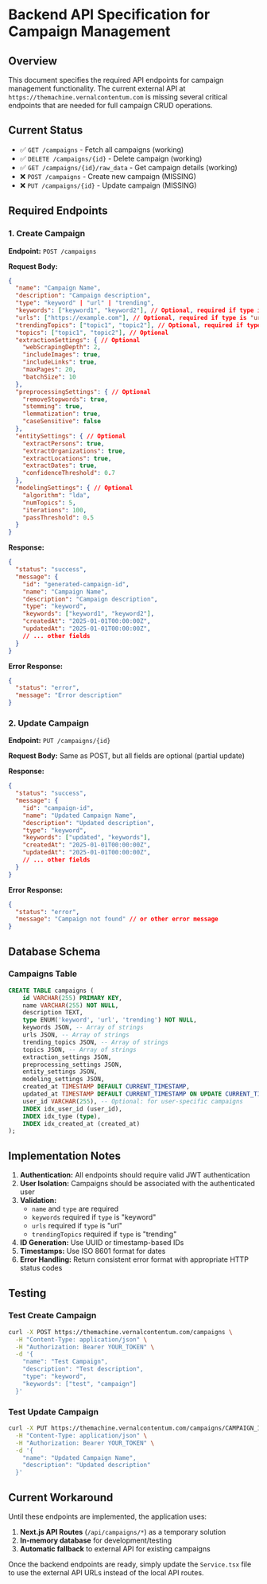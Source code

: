 # Backend API Specification for Campaign Management

## Overview
This document specifies the required API endpoints for campaign management functionality. The current external API at `https://themachine.vernalcontentum.com` is missing several critical endpoints that are needed for full campaign CRUD operations.

## Current Status
- ✅ `GET /campaigns` - Fetch all campaigns (working)
- ✅ `DELETE /campaigns/{id}` - Delete campaign (working)
- ✅ `GET /campaigns/{id}/raw_data` - Get campaign details (working)
- ❌ `POST /campaigns` - Create new campaign (MISSING)
- ❌ `PUT /campaigns/{id}` - Update campaign (MISSING)

## Required Endpoints

### 1. Create Campaign
**Endpoint:** `POST /campaigns`

**Request Body:**
```json
{
  "name": "Campaign Name",
  "description": "Campaign description",
  "type": "keyword" | "url" | "trending",
  "keywords": ["keyword1", "keyword2"], // Optional, required if type is "keyword"
  "urls": ["https://example.com"], // Optional, required if type is "url"
  "trendingTopics": ["topic1", "topic2"], // Optional, required if type is "trending"
  "topics": ["topic1", "topic2"], // Optional
  "extractionSettings": { // Optional
    "webScrapingDepth": 2,
    "includeImages": true,
    "includeLinks": true,
    "maxPages": 20,
    "batchSize": 10
  },
  "preprocessingSettings": { // Optional
    "removeStopwords": true,
    "stemming": true,
    "lemmatization": true,
    "caseSensitive": false
  },
  "entitySettings": { // Optional
    "extractPersons": true,
    "extractOrganizations": true,
    "extractLocations": true,
    "extractDates": true,
    "confidenceThreshold": 0.7
  },
  "modelingSettings": { // Optional
    "algorithm": "lda",
    "numTopics": 5,
    "iterations": 100,
    "passThreshold": 0.5
  }
}
```

**Response:**
```json
{
  "status": "success",
  "message": {
    "id": "generated-campaign-id",
    "name": "Campaign Name",
    "description": "Campaign description",
    "type": "keyword",
    "keywords": ["keyword1", "keyword2"],
    "createdAt": "2025-01-01T00:00:00Z",
    "updatedAt": "2025-01-01T00:00:00Z",
    // ... other fields
  }
}
```

**Error Response:**
```json
{
  "status": "error",
  "message": "Error description"
}
```

### 2. Update Campaign
**Endpoint:** `PUT /campaigns/{id}`

**Request Body:** Same as POST, but all fields are optional (partial update)

**Response:**
```json
{
  "status": "success",
  "message": {
    "id": "campaign-id",
    "name": "Updated Campaign Name",
    "description": "Updated description",
    "type": "keyword",
    "keywords": ["updated", "keywords"],
    "createdAt": "2025-01-01T00:00:00Z",
    "updatedAt": "2025-01-01T00:00:00Z",
    // ... other fields
  }
}
```

**Error Response:**
```json
{
  "status": "error",
  "message": "Campaign not found" // or other error message
}
```

## Database Schema

### Campaigns Table
```sql
CREATE TABLE campaigns (
    id VARCHAR(255) PRIMARY KEY,
    name VARCHAR(255) NOT NULL,
    description TEXT,
    type ENUM('keyword', 'url', 'trending') NOT NULL,
    keywords JSON, -- Array of strings
    urls JSON, -- Array of strings
    trending_topics JSON, -- Array of strings
    topics JSON, -- Array of strings
    extraction_settings JSON,
    preprocessing_settings JSON,
    entity_settings JSON,
    modeling_settings JSON,
    created_at TIMESTAMP DEFAULT CURRENT_TIMESTAMP,
    updated_at TIMESTAMP DEFAULT CURRENT_TIMESTAMP ON UPDATE CURRENT_TIMESTAMP,
    user_id VARCHAR(255), -- Optional: for user-specific campaigns
    INDEX idx_user_id (user_id),
    INDEX idx_type (type),
    INDEX idx_created_at (created_at)
);
```

## Implementation Notes

1. **Authentication:** All endpoints should require valid JWT authentication
2. **User Isolation:** Campaigns should be associated with the authenticated user
3. **Validation:** 
   - `name` and `type` are required
   - `keywords` required if `type` is "keyword"
   - `urls` required if `type` is "url"
   - `trendingTopics` required if `type` is "trending"
4. **ID Generation:** Use UUID or timestamp-based IDs
5. **Timestamps:** Use ISO 8601 format for dates
6. **Error Handling:** Return consistent error format with appropriate HTTP status codes

## Testing

### Test Create Campaign
```bash
curl -X POST https://themachine.vernalcontentum.com/campaigns \
  -H "Content-Type: application/json" \
  -H "Authorization: Bearer YOUR_TOKEN" \
  -d '{
    "name": "Test Campaign",
    "description": "Test description",
    "type": "keyword",
    "keywords": ["test", "campaign"]
  }'
```

### Test Update Campaign
```bash
curl -X PUT https://themachine.vernalcontentum.com/campaigns/CAMPAIGN_ID \
  -H "Content-Type: application/json" \
  -H "Authorization: Bearer YOUR_TOKEN" \
  -d '{
    "name": "Updated Campaign Name",
    "description": "Updated description"
  }'
```

## Current Workaround

Until these endpoints are implemented, the application uses:
1. **Next.js API Routes** (`/api/campaigns/*`) as a temporary solution
2. **In-memory database** for development/testing
3. **Automatic fallback** to external API for existing campaigns

Once the backend endpoints are ready, simply update the `Service.tsx` file to use the external API URLs instead of the local API routes.
